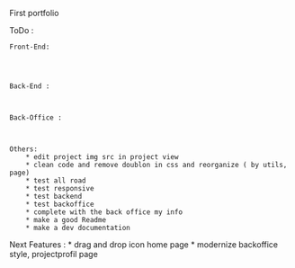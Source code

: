 First portfolio


ToDo :


    Front-End:

        
        
    
    Back-End :



    Back-Office : 


        
    Others: 
        * edit project img src in project view
        * clean code and remove doublon in css and reorganize ( by utils, page)
        * test all road
        * test responsive
        * test backend
        * test backoffice
        * complete with the back office my info
        * make a good Readme
        * make a dev documentation

Next Features : 
        * drag and drop icon home page 
        * modernize backoffice style, projectprofil page

        